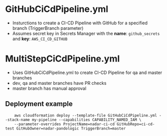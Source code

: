 # GitHubCiCdPipeline.yml
* Insturctions to create a CI-CD Pipeline with GitHub for a specified branch (TriggerBranch parameter)
* Assumes secret key in Secrets Manager with the **name**: `github_secrets` and **key**: `AWS_CI_CD_GITHUB` 


# MultiStepCiCdPipeline.yml
* Uses GitHubCiCdPipeline.yml to create CI-CD Pipeline for qa and master branches
* dev, qa and master branches have PR checks
* master branch has manual approval


## Deployment example
```
    aws cloudformation deploy --template-file GitHubCiCdPipeline.yml --stack-name my-pipeline --capabilities CAPABILITY_NAMED_IAM \
    --parameter-overrides ProjectName=nadar-ci-cd GitHubRepo=ci-cd-test GitHubOwner=nadar-pandologic TriggerBranch=master
```
